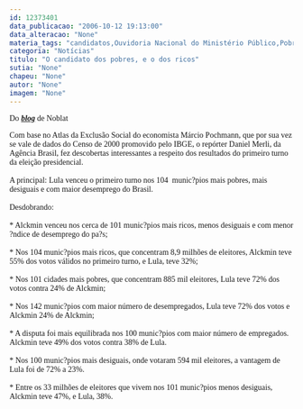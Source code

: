 ```yaml
---
id: 12373401
data_publicacao: "2006-10-12 19:13:00"
data_alteracao: "None"
materia_tags: "candidatos,Ouvidoria Nacional do Ministério Público,Pobres"
categoria: "Notícias"
titulo: "O candidato dos pobres, e o dos ricos"
sutia: "None"
chapeu: "None"
autor: "None"
imagem: "None"
---
```

<p><P><FONT face=Verdana>Do <STRONG><EM><A href=\"https://www.noblat.com.br/\" target=_blank>blog</A></EM></STRONG> de Noblat</FONT></P></p>
<p><P><FONT face=Verdana>Com base no Atlas da Exclusão Social do economista Márcio Pochmann, que por sua vez se vale de dados do Censo de 2000 promovido pelo IBGE, o repórter Daniel Merli, da Agência Brasil, fez descobertas interessantes a respeito dos resultados do primeiro turno da eleição presidencial. <BR>&nbsp;<BR>A principal: Lula venceu o primeiro turno nos 104&nbsp; munic?pios mais pobres, mais desiguais e com maior desemprego do Brasil. <BR>&nbsp;<BR>Desdobrando: <BR>&nbsp;<BR>* Alckmin venceu nos cerca de 101 munic?pios mais ricos, menos desiguais e com menor ?ndice de desemprego do pa?s;<BR>&nbsp;<BR>* Nos 104 munic?pios mais ricos, que concentram 8,9 milhões de eleitores, Alckmin teve 55% dos votos válidos no primeiro turno, e Lula, teve 32%; <BR>&nbsp;<BR>* Nos 101 cidades mais pobres, que concentram 885 mil eleitores, Lula teve 72% dos votos contra 24% de Alckmin;<BR>&nbsp;<BR>* Nos 142 munic?pios com maior número de desempregados, Lula teve 72% dos votos e Alckmin 24% de Alckmin; <BR>&nbsp;<BR>* A disputa foi mais equilibrada nos 100 munic?pios com maior número de empregados. Alckmin teve 49% dos votos contra 38% de Lula. <BR>&nbsp;<BR>* Nos 100 munic?pios mais desiguais, onde votaram 594 mil eleitores, a vantagem de Lula foi de 72% a 23%. <BR>&nbsp;<BR>* Entre os 33 milhões de eleitores que vivem nos 101 munic?pios menos desiguais, Alckmin teve 47%, e Lula, 38%.</FONT></P> </p>

